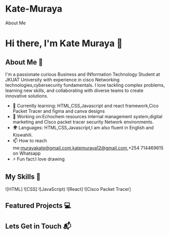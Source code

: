 # Kate-Muraya
About Me
# Hi there, I'm Kate Muraya 👋

## About Me 🚀

I'm a passionate curious Business and INformation Technology Student at JKUAT University with experience in cisco Networking technologies,cybersecurity fundamentals. I love tackling complex problems, learning new skills, and collaborating with diverse teams to create innovative solutions.

- 🌱 Currently learning: HTML,CSS,Javascript and react framework,Cico Packet Tracer and figma and canva designs
- 🔭 Working on:Echochem resources internal management system,digital marketing and CIsco packet tracer security Network environments.
- 🌍 Languages: HTML,CSS,Javascript,I am also fluent in English and Kiswahili.
- 📫 How to reach me:murayakate@gmail.com,katemuraya12@gmail.com,+254 714469615 on Whatsapp
- ⚡ Fun fact:I love drawing 

## My Skills 🧠

![HTML]
![CSS]
![JavaScript)
![React]
![Cisco Packet Tracer]

## Featured Projects 💻


## Lets Get in Touch 📬


